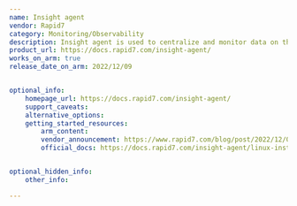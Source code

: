 ```yaml
---
name: Insight agent
vendor: Rapid7
category: Monitoring/Observability
description: Insight agent is used to centralize and monitor data on the Insight platform. Insight Agent gives visibility and detection by collecting live system information, including running processes, asset identification, and logs from the assets, and sends this data back to the Insight platform for analysis.
product_url: https://docs.rapid7.com/insight-agent/
works_on_arm: true
release_date_on_arm: 2022/12/09


optional_info:
    homepage_url: https://docs.rapid7.com/insight-agent/
    support_caveats:
    alternative_options:
    getting_started_resources:
        arm_content:
        vendor_announcement: https://www.rapid7.com/blog/post/2022/12/09/aws-graviton-processor-support-on-insight-agent/
        official_docs: https://docs.rapid7.com/insight-agent/linux-installation


optional_hidden_info:
    other_info: 

---
```

